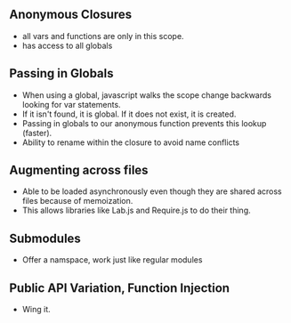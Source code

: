 ## Anonymous Closures

- all vars and functions are only in this scope.
- has access to all globals

## Passing in Globals

- When using a global, javascript walks the scope change backwards looking for var statements.
- If it isn't found, it is global. If it does not exist, it is created.
- Passing in globals to our anonymous function prevents this lookup (faster).
- Ability to rename within the closure to avoid name conflicts

## Augmenting across files

- Able to be loaded asynchronously even though they are shared across files because of memoization.
- This allows libraries like Lab.js and Require.js to do their thing.

## Submodules

- Offer a namspace, work just like regular modules

## Public API Variation, Function Injection

- Wing it.
